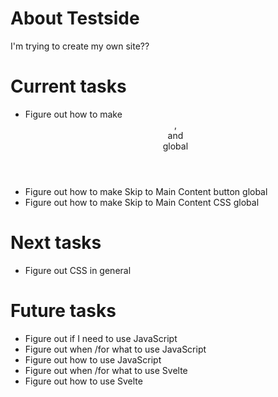 # About Testside
I'm trying to create my own site??

# Current tasks
* Figure out how to make <header>, <nav> and <footer> global
* Figure out how to make Skip to Main Content button global
* Figure out how to make Skip to Main Content CSS global

# Next tasks
* Figure out CSS in general

# Future tasks
* Figure out if I need to use JavaScript
* Figure out when /for what to use JavaScript
* Figure out how to use JavaScript
* Figure out when /for what to use Svelte
* Figure out how to use Svelte
